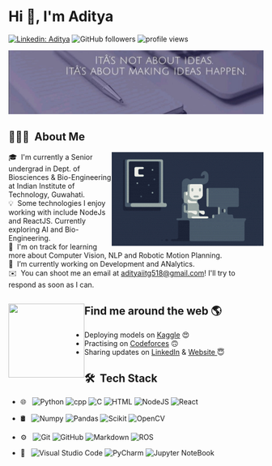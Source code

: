# Hi 👋, I'm Aditya

<!-- [![Twitter Follow](https://img.shields.io/twitter/follow/Roshan_kumar81?label=Follow)](https://twitter.com/intent/follow?screen_name=Roshan_kumar81) -->

[![Linkedin: Aditya](https://img.shields.io/badge/-Aditya-blue?style=flat-square&logo=Linkedin&logoColor=white&link=https://www.linkedin.com/in/aditya518/)](https://www.linkedin.com/in/aditya518/)
![GitHub followers](https://img.shields.io/github/followers/aditya518?label=Follow&style=social)
<img alt = "profile views" src="https://komarev.com/ghpvc/?username=aditya518&color=brightgreen">

<!-- ![Banner Image](https://user-images.githubusercontent.com/75212316/179424184-f42b95b1-d0d7-4bf6-95e1-c4695d06d8f6.jpg ) -->
<img src = 'banner.jpeg'>

## 👨🏻‍💻 &nbsp;About Me

<img alt="Night Coding" src="https://raw.githubusercontent.com/AVS1508/AVS1508/master/assets/Night-Coding.gif" align="right"/>


🎓 &nbsp;I'm currently a Senior undergrad in Dept. of Biosciences & Bio-Engineering at Indian Institute of Technology, Guwahati.\
💡 &nbsp;Some technologies I enjoy working with include NodeJs and ReactJS. Currently exploring AI and Bio-Engineering.\
🌱 &nbsp;I'm on track for learning more about Computer Vision, NLP and Robotic Motion Planning.\
🔭 &nbsp;I’m currently working on Development and ANalytics.\
✉️ &nbsp;You can shoot me an email at adityaiitg518@gmail.com! I'll try to respond as soon as I can.
<br>

## Find me around the web 🌎 <a href="https://www.linkedin.com/in/aditya518/"><img align="left" width="150" height="146" src="https://github.com/M0nica/M0nica/blob/main/octomonica/m0nica-octocat-rotating.gif?raw=true"></a>
- Deploying models on <a href="https://www.kaggle.com/adita518/">Kaggle</a> 😍
- Practising on <a href="https://codeforces.com/profile/Roshan812/">Codeforces</a> 🙃
- Sharing updates on <a href="https://www.linkedin.com/in/aditya518/">LinkedIn</a> &amp; <a href="https://aditya518.github.io/"> Website </a> 😇

## 🛠 &nbsp;Tech Stack

- 🌐 &nbsp;
  ![Python](https://img.shields.io/badge/-Python-333333?style=flat&logo=python)  ![cpp](https://img.shields.io/badge/-C++-333333?style=flat&logo=cpp)  ![C](https://img.shields.io/badge/-C-333333?style=flat&logo=C)  ![HTML](https://img.shields.io/badge/-HTML-333333?style=flat&logo=HTML5)  ![NodeJS](https://img.shields.io/badge/-NodeJS-333333?style=flat&logo=nodejs)  ![React](https://img.shields.io/badge/-React-333333?style=flat&logo=react)

- 🛢 &nbsp;
  ![Numpy](https://img.shields.io/badge/-Numpy-333333?style=flat&logo=numpy)  ![Pandas](https://img.shields.io/badge/-Pandas-333333?style=flat&logo=pandas)  ![Scikit](https://img.shields.io/badge/-Scikit-333333?style=flat&logo=scikit)   ![OpenCV](https://img.shields.io/badge/-OpenCV-333333?style=flat&logo=opencv)

- ⚙️ &nbsp;
  ![Git](https://img.shields.io/badge/-Git-333333?style=flat&logo=git)  ![GitHub](https://img.shields.io/badge/-GitHub-333333?style=flat&logo=github)  ![Markdown](https://img.shields.io/badge/-Markdown-333333?style=flat&logo=markdown) ![ROS](https://img.shields.io/badge/-ROS-333333?style=flat&logo=ros)

- 🔧 &nbsp;
  ![Visual Studio Code](https://img.shields.io/badge/-Visual%20Studio%20Code-333333?style=flat&logo=visual-studio-code&logoColor=007ACC)  ![PyCharm](https://img.shields.io/badge/-PyCharm-333333?style=flat&logo=pycharm)   ![Jupyter NoteBook](https://img.shields.io/badge/-Jupyter%20Notebook-333333?style=flat&logo=jupyter-notebook&logoColor=007ACC) 



<!--
**aditya518/aditya518** is a ✨ _special_ ✨ repository because its `README.md` (this file) appears on your GitHub profile.

Here are some ideas to get you started:

- 🔭 I’m currently working on ...
- 🌱 I’m currently learning ...
- 👯 I’m looking to collaborate on ...
- 🤔 I’m looking for help with ...
- 💬 Ask me about ...
- 📫 How to reach me: ...
- 😄 Pronouns: ...
- ⚡ Fun fact: ...

## Watch my contributions get eaten by a snake 🐍
![snake gif](https://github.com/aditya518/Actions/blob/output/github-contribution-grid-snake.svg)
-->
